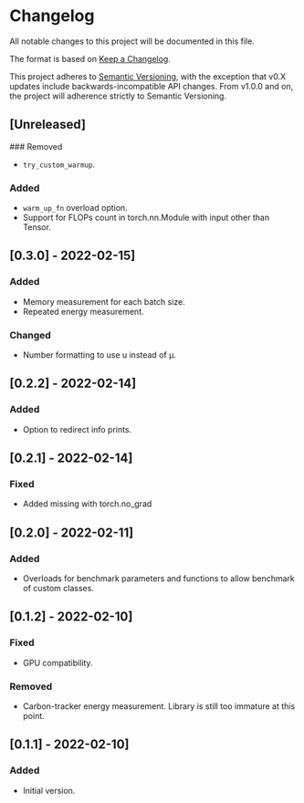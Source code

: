 # Changelog
All notable changes to this project will be documented in this file.

The format is based on [Keep a Changelog](https://keepachangelog.com/en/1.0.0/).

This project adheres to [Semantic Versioning](https://semver.org/spec/v2.0.0.html), with the exception that v0.X updates include backwards-incompatible API changes.
From v1.0.0 and on, the project will adherence strictly to Semantic Versioning.


## [Unreleased]
### Removed
- `try_custom_warmup`.

### Added
- `warm_up_fn` overload option.
- Support for FLOPs count in torch.nn.Module with input other than Tensor.


## [0.3.0] - 2022-02-15]
### Added
- Memory measurement for each batch size.
- Repeated energy measurement.

### Changed
- Number formatting to use u instead of µ.


## [0.2.2] - 2022-02-14]
### Added
- Option to redirect info prints.


## [0.2.1] - 2022-02-14]
### Fixed
- Added missing with torch.no_grad


## [0.2.0] - 2022-02-11]
### Added
- Overloads for benchmark parameters and functions to allow benchmark of custom classes.


## [0.1.2] - 2022-02-10]
### Fixed
- GPU compatibility.

### Removed
- Carbon-tracker energy measurement. Library is still too immature at this point.


## [0.1.1] - 2022-02-10]
### Added
- Initial version.
